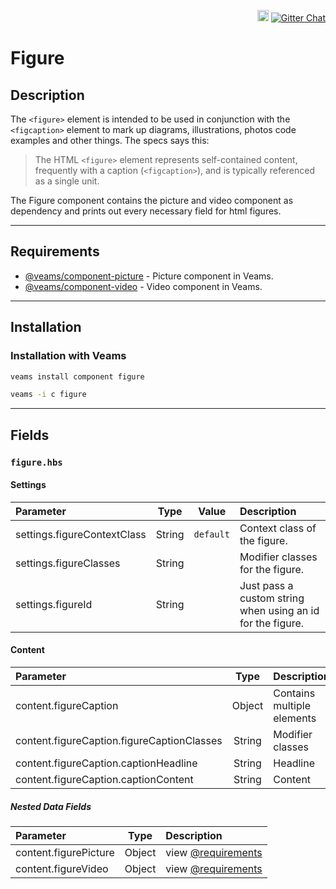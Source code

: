 <p align="right">
   <a href="https://badge.fury.io/js/@veams/component-figure"><img src="https://badge.fury.io/js/@veams/component-figure.svg" alt="npm version" height="18"></a>
    <a href="https://gitter.im/Sebastian-Fitzner/Veams?utm_source=badge&utm_medium=badge&utm_campaign=pr-badge"><img src="https://badges.gitter.im/Sebastian-Fitzner/Veams.svg" alt="Gitter Chat" /></a>
</p>

# Figure

## Description

The `<figure>` element is intended to be used in conjunction with the `<figcaption>` element to mark up diagrams, illustrations, photos code examples and other things. The specs says this:

> The HTML `<figure>` element represents self-contained content, frequently with a caption (`<figcaption>`), and is typically referenced as a single unit. 

The Figure component contains the picture and video component as dependency and prints out every necessary field for html figures. 

-----------

## Requirements

- [@veams/component-picture](https://github.com/Veams/component-picture) - Picture component in Veams.
- [@veams/component-video](https://github.com/Veams/component-video) - Video component in Veams.

-----------

## Installation 

### Installation with Veams

``` bash
veams install component figure
```
``` bash
veams -i c figure
```

----------- 

## Fields

### `figure.hbs`

#### Settings

| Parameter | Type | Value | Description |
|:--- |:---:|:---: |:--- |
| settings.figureContextClass | String | `default` | Context class of the figure. |
| settings.figureClasses | String | | Modifier classes for the figure. |
| settings.figureId | String | | Just pass a custom string when using an id for the figure. |

#### Content 

| Parameter | Type | Description |
|:--- |:---:|:--- |
| content.figureCaption | Object | Contains multiple elements |
| content.figureCaption.figureCaptionClasses | String | Modifier classes |
| content.figureCaption.captionHeadline | String | Headline |
| content.figureCaption.captionContent | String | Content |

##### Nested Data Fields

| Parameter | Type | Description |
|:--- |:---:|:--- 
| content.figurePicture | Object | view [@requirements](#requirements) |
| content.figureVideo | Object | view [@requirements](#requirements) |

